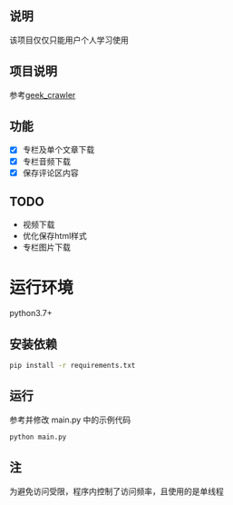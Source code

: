 ## 说明
该项目仅仅只能用户个人学习使用

## 项目说明

参考[geek_crawler](https://github.com/zhengxiaotian/geek_crawler)

## 功能

- [x] 专栏及单个文章下载
- [x] 专栏音频下载
- [x] 保存评论区内容

## TODO

- 视频下载
- 优化保存html样式
- 专栏图片下载

# 运行环境
python3.7+

## 安装依赖
```bash
pip install -r requirements.txt
```

## 运行

参考并修改 main.py 中的示例代码

```bash
python main.py
```

## 注

为避免访问受限，程序内控制了访问频率，且使用的是单线程